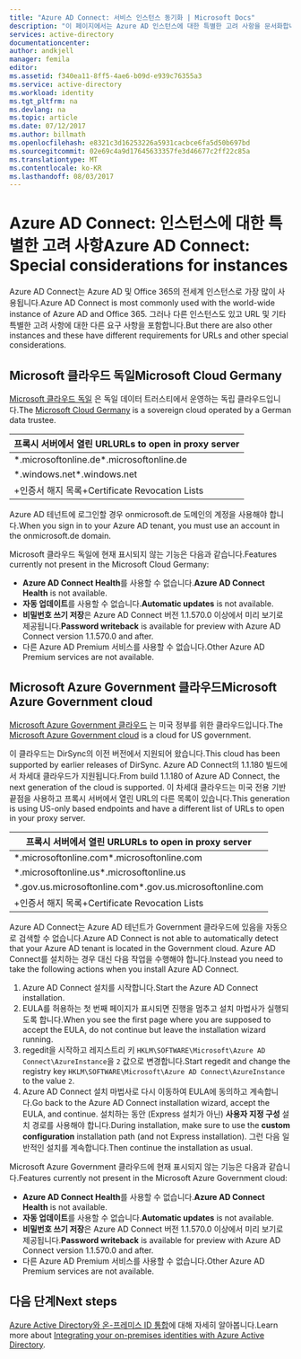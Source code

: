 ```yaml
---
title: "Azure AD Connect: 서비스 인스턴스 동기화 | Microsoft Docs"
description: "이 페이지에서는 Azure AD 인스턴스에 대한 특별한 고려 사항을 문서화합니다."
services: active-directory
documentationcenter: 
author: andkjell
manager: femila
editor: 
ms.assetid: f340ea11-8ff5-4ae6-b09d-e939c76355a3
ms.service: active-directory
ms.workload: identity
ms.tgt_pltfrm: na
ms.devlang: na
ms.topic: article
ms.date: 07/12/2017
ms.author: billmath
ms.openlocfilehash: e8321c3d16253226a5931cacbce6fa5d50b697bd
ms.sourcegitcommit: 02e69c4a9d17645633357fe3d46677c2ff22c85a
ms.translationtype: MT
ms.contentlocale: ko-KR
ms.lasthandoff: 08/03/2017
---
```

# <a name="azure-ad-connect-special-considerations-for-instances"></a><span data-ttu-id="6493f-103">Azure AD Connect: 인스턴스에 대한 특별한 고려 사항</span><span class="sxs-lookup"><span data-stu-id="6493f-103">Azure AD Connect: Special considerations for instances</span></span>
<span data-ttu-id="6493f-104">Azure AD Connect는 Azure AD 및 Office 365의 전세계 인스턴스로 가장 많이 사용됩니다.</span><span class="sxs-lookup"><span data-stu-id="6493f-104">Azure AD Connect is most commonly used with the world-wide instance of Azure AD and Office 365.</span></span> <span data-ttu-id="6493f-105">그러나 다른 인스턴스도 있고 URL 및 기타 특별한 고려 사항에 대한 다른 요구 사항을 포함합니다.</span><span class="sxs-lookup"><span data-stu-id="6493f-105">But there are also other instances and these have different requirements for URLs and other special considerations.</span></span>

## <a name="microsoft-cloud-germany"></a><span data-ttu-id="6493f-106">Microsoft 클라우드 독일</span><span class="sxs-lookup"><span data-stu-id="6493f-106">Microsoft Cloud Germany</span></span>
<span data-ttu-id="6493f-107">[Microsoft 클라우드 독일](http://www.microsoft.de/cloud-deutschland) 은 독일 데이터 트러스티에서 운영하는 독립 클라우드입니다.</span><span class="sxs-lookup"><span data-stu-id="6493f-107">The [Microsoft Cloud Germany](http://www.microsoft.de/cloud-deutschland) is a sovereign cloud operated by a German data trustee.</span></span>

| <span data-ttu-id="6493f-108">프록시 서버에서 열린 URL</span><span class="sxs-lookup"><span data-stu-id="6493f-108">URLs to open in proxy server</span></span> |
| --- |
| <span data-ttu-id="6493f-109">\*.microsoftonline.de</span><span class="sxs-lookup"><span data-stu-id="6493f-109">\*.microsoftonline.de</span></span> |
| <span data-ttu-id="6493f-110">\*.windows.net</span><span class="sxs-lookup"><span data-stu-id="6493f-110">\*.windows.net</span></span> |
| <span data-ttu-id="6493f-111">+인증서 해지 목록</span><span class="sxs-lookup"><span data-stu-id="6493f-111">+Certificate Revocation Lists</span></span> |

<span data-ttu-id="6493f-112">Azure AD 테넌트에 로그인할 경우 onmicrosoft.de 도메인의 계정을 사용해야 합니다.</span><span class="sxs-lookup"><span data-stu-id="6493f-112">When you sign in to your Azure AD tenant, you must use an account in the onmicrosoft.de domain.</span></span>

<span data-ttu-id="6493f-113">Microsoft 클라우드 독일에 현재 표시되지 않는 기능은 다음과 같습니다.</span><span class="sxs-lookup"><span data-stu-id="6493f-113">Features currently not present in the Microsoft Cloud Germany:</span></span>

* <span data-ttu-id="6493f-114">**Azure AD Connect Health**를 사용할 수 없습니다.</span><span class="sxs-lookup"><span data-stu-id="6493f-114">**Azure AD Connect Health** is not available.</span></span>
* <span data-ttu-id="6493f-115">**자동 업데이트**를 사용할 수 없습니다.</span><span class="sxs-lookup"><span data-stu-id="6493f-115">**Automatic updates** is not available.</span></span>
* <span data-ttu-id="6493f-116">**비밀번호 쓰기 저장**은 Azure AD Connect 버전 1.1.570.0 이상에서 미리 보기로 제공됩니다.</span><span class="sxs-lookup"><span data-stu-id="6493f-116">**Password writeback** is available for preview with Azure AD Connect version 1.1.570.0 and after.</span></span>
* <span data-ttu-id="6493f-117">다른 Azure AD Premium 서비스를 사용할 수 없습니다.</span><span class="sxs-lookup"><span data-stu-id="6493f-117">Other Azure AD Premium services are not available.</span></span>

## <a name="microsoft-azure-government-cloud"></a><span data-ttu-id="6493f-118">Microsoft Azure Government 클라우드</span><span class="sxs-lookup"><span data-stu-id="6493f-118">Microsoft Azure Government cloud</span></span>
<span data-ttu-id="6493f-119">[Microsoft Azure Government 클라우드](https://azure.microsoft.com/features/gov/) 는 미국 정부를 위한 클라우드입니다.</span><span class="sxs-lookup"><span data-stu-id="6493f-119">The [Microsoft Azure Government cloud](https://azure.microsoft.com/features/gov/) is a cloud for US government.</span></span>

<span data-ttu-id="6493f-120">이 클라우드는 DirSync의 이전 버전에서 지원되어 왔습니다.</span><span class="sxs-lookup"><span data-stu-id="6493f-120">This cloud has been supported by earlier releases of DirSync.</span></span> <span data-ttu-id="6493f-121">Azure AD Connect의 1.1.180 빌드에서 차세대 클라우드가 지원됩니다.</span><span class="sxs-lookup"><span data-stu-id="6493f-121">From build 1.1.180 of Azure AD Connect, the next generation of the cloud is supported.</span></span> <span data-ttu-id="6493f-122">이 차세대 클라우드는 미국 전용 기반 끝점을 사용하고 프록시 서버에서 열린 URL의 다른 목록이 있습니다.</span><span class="sxs-lookup"><span data-stu-id="6493f-122">This generation is using US-only based endpoints and have a different list of URLs to open in your proxy server.</span></span>

| <span data-ttu-id="6493f-123">프록시 서버에서 열린 URL</span><span class="sxs-lookup"><span data-stu-id="6493f-123">URLs to open in proxy server</span></span> |
| --- |
| <span data-ttu-id="6493f-124">\*.microsoftonline.com</span><span class="sxs-lookup"><span data-stu-id="6493f-124">\*.microsoftonline.com</span></span> |
| <span data-ttu-id="6493f-125">\*.microsoftonline.us</span><span class="sxs-lookup"><span data-stu-id="6493f-125">\*.microsoftonline.us</span></span> |
| <span data-ttu-id="6493f-126">\*.gov.us.microsoftonline.com</span><span class="sxs-lookup"><span data-stu-id="6493f-126">\*.gov.us.microsoftonline.com</span></span> |
| <span data-ttu-id="6493f-127">+인증서 해지 목록</span><span class="sxs-lookup"><span data-stu-id="6493f-127">+Certificate Revocation Lists</span></span> |

<span data-ttu-id="6493f-128">Azure AD Connect는 Azure AD 테넌트가 Government 클라우드에 있음을 자동으로 검색할 수 없습니다.</span><span class="sxs-lookup"><span data-stu-id="6493f-128">Azure AD Connect is not able to automatically detect that your Azure AD tenant is located in the Government cloud.</span></span> <span data-ttu-id="6493f-129">Azure AD Connect를 설치하는 경우 대신 다음 작업을 수행해야 합니다.</span><span class="sxs-lookup"><span data-stu-id="6493f-129">Instead you need to take the following actions when you install Azure AD Connect.</span></span>

1. <span data-ttu-id="6493f-130">Azure AD Connect 설치를 시작합니다.</span><span class="sxs-lookup"><span data-stu-id="6493f-130">Start the Azure AD Connect installation.</span></span>
2. <span data-ttu-id="6493f-131">EULA를 허용하는 첫 번째 페이지가 표시되면 진행을 멈추고 설치 마법사가 실행되도록 합니다.</span><span class="sxs-lookup"><span data-stu-id="6493f-131">When you see the first page where you are supposed to accept the EULA, do not continue but leave the installation wizard running.</span></span>
3. <span data-ttu-id="6493f-132">regedit을 시작하고 레지스트리 키 `HKLM\SOFTWARE\Microsoft\Azure AD Connect\AzureInstance`을 `2` 값으로 변경합니다.</span><span class="sxs-lookup"><span data-stu-id="6493f-132">Start regedit and change the registry key `HKLM\SOFTWARE\Microsoft\Azure AD Connect\AzureInstance` to the value `2`.</span></span>
4. <span data-ttu-id="6493f-133">Azure AD Connect 설치 마법사로 다시 이동하여 EULA에 동의하고 계속합니다.</span><span class="sxs-lookup"><span data-stu-id="6493f-133">Go back to the Azure AD Connect installation wizard, accept the EULA, and continue.</span></span> <span data-ttu-id="6493f-134">설치하는 동안 (Express 설치가 아닌) **사용자 지정 구성** 설치 경로를 사용해야 합니다.</span><span class="sxs-lookup"><span data-stu-id="6493f-134">During installation, make sure to use the **custom configuration** installation path (and not Express installation).</span></span> <span data-ttu-id="6493f-135">그런 다음 일반적인 설치를 계속합니다.</span><span class="sxs-lookup"><span data-stu-id="6493f-135">Then continue the installation as usual.</span></span>

<span data-ttu-id="6493f-136">Microsoft Azure Government 클라우드에 현재 표시되지 않는 기능은 다음과 같습니다.</span><span class="sxs-lookup"><span data-stu-id="6493f-136">Features currently not present in the Microsoft Azure Government cloud:</span></span>

* <span data-ttu-id="6493f-137">**Azure AD Connect Health**를 사용할 수 없습니다.</span><span class="sxs-lookup"><span data-stu-id="6493f-137">**Azure AD Connect Health** is not available.</span></span>
* <span data-ttu-id="6493f-138">**자동 업데이트**를 사용할 수 없습니다.</span><span class="sxs-lookup"><span data-stu-id="6493f-138">**Automatic updates** is not available.</span></span>
* <span data-ttu-id="6493f-139">**비밀번호 쓰기 저장**은 Azure AD Connect 버전 1.1.570.0 이상에서 미리 보기로 제공됩니다.</span><span class="sxs-lookup"><span data-stu-id="6493f-139">**Password writeback**  is available for preview with Azure AD Connect version 1.1.570.0 and after.</span></span>
* <span data-ttu-id="6493f-140">다른 Azure AD Premium 서비스를 사용할 수 없습니다.</span><span class="sxs-lookup"><span data-stu-id="6493f-140">Other Azure AD Premium services are not available.</span></span>

## <a name="next-steps"></a><span data-ttu-id="6493f-141">다음 단계</span><span class="sxs-lookup"><span data-stu-id="6493f-141">Next steps</span></span>
<span data-ttu-id="6493f-142">[Azure Active Directory와 온-프레미스 ID 통합](active-directory-aadconnect.md)에 대해 자세히 알아봅니다.</span><span class="sxs-lookup"><span data-stu-id="6493f-142">Learn more about [Integrating your on-premises identities with Azure Active Directory](active-directory-aadconnect.md).</span></span>
